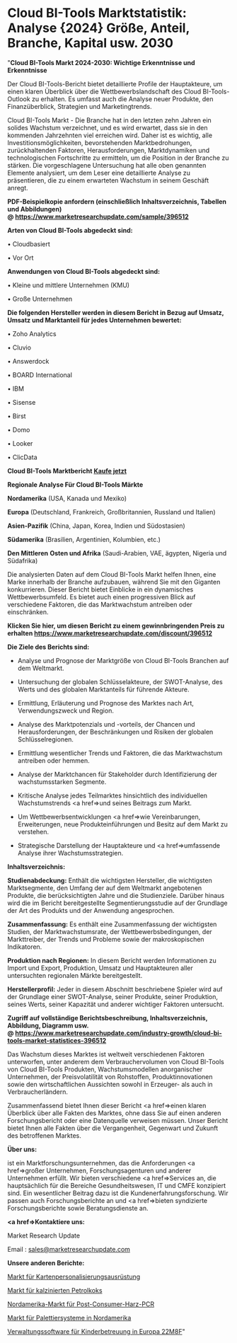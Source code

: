 # Cloud BI-Tools Marktstatistik: Analyse {2024} Größe, Anteil, Branche, Kapital usw. 2030


"<strong>Cloud BI-Tools Markt 2024-2030: Wichtige Erkenntnisse und Erkenntnisse</strong>

Der Cloud BI-Tools-Bericht bietet detaillierte Profile der Hauptakteure, um einen klaren Überblick über die Wettbewerbslandschaft des Cloud BI-Tools-Outlook zu erhalten. Es umfasst auch die Analyse neuer Produkte, den Finanzüberblick, Strategien und Marketingtrends.

Cloud BI-Tools Markt - Die Branche hat in den letzten zehn Jahren ein solides Wachstum verzeichnet, und es wird erwartet, dass sie in den kommenden Jahrzehnten viel erreichen wird. Daher ist es wichtig, alle Investitionsmöglichkeiten, bevorstehenden Marktbedrohungen, zurückhaltenden Faktoren, Herausforderungen, Marktdynamiken und technologischen Fortschritte zu ermitteln, um die Position in der Branche zu stärken. Die vorgeschlagene Untersuchung hat alle oben genannten Elemente analysiert, um dem Leser eine detaillierte Analyse zu präsentieren, die zu einem erwarteten Wachstum in seinem Geschäft anregt.

<strong><b>PDF-Beispielkopie anfordern (einschließlich Inhaltsverzeichnis, Tabellen und Abbildungen) @ </b></strong><strong><a href=https://www.marketresearchupdate.com/sample/396512><strong>https://www.marketresearchupdate.com/sample/396512</u></a></strong></strong>

<strong>Arten von Cloud BI-Tools abgedeckt sind:</strong>

• Cloudbasiert

• Vor Ort

<strong>Anwendungen von Cloud BI-Tools abgedeckt sind:</strong>

• Kleine und mittlere Unternehmen (KMU)

• Große Unternehmen

<strong>Die folgenden Hersteller werden in diesem Bericht in Bezug auf Umsatz, Umsatz und Marktanteil für jedes Unternehmen bewertet:</strong>

• Zoho Analytics

• Cluvio

• Answerdock

• BOARD International

• IBM

• Sisense

• Birst

• Domo

• Looker

• ClicData

<strong>Cloud BI-Tools Marktbericht <a href=https://www.marketresearchupdate.com/buynow/396512>Kaufe jetzt</a></strong>

<strong>Regionale Analyse Für Cloud BI-Tools Märkte</strong>

<strong>Nordamerika</strong> (USA, Kanada und Mexiko)

<strong>Europa</strong> (Deutschland, Frankreich, Großbritannien, Russland und Italien)

<strong>Asien-Pazifik</strong> (China, Japan, Korea, Indien und Südostasien)

<strong>Südamerika</strong> (Brasilien, Argentinien, Kolumbien, etc.)

<strong>Den Mittleren</strong> <strong>Osten und Afrika</strong> (Saudi-Arabien, VAE, ägypten, Nigeria und Südafrika)

Die analysierten Daten auf dem Cloud BI-Tools Markt helfen Ihnen, eine Marke innerhalb der Branche aufzubauen, während Sie mit den Giganten konkurrieren. Dieser Bericht bietet Einblicke in ein dynamisches Wettbewerbsumfeld. Es bietet auch einen progressiven Blick auf verschiedene Faktoren, die das Marktwachstum antreiben oder einschränken.

<strong>Klicken Sie hier, um diesen Bericht zu einem gewinnbringenden Preis zu erhalten
</strong><strong><a href=https://www.marketresearchupdate.com/discount/396512>https://www.marketresearchupdate.com/discount/396512</b></u></strong></a>

<strong>Die Ziele des Berichts sind:</strong>

- Analyse und Prognose der Marktgröße von Cloud BI-Tools Branchen auf dem Weltmarkt.

- Untersuchung der globalen Schlüsselakteure, der SWOT-Analyse, des Werts und des globalen Marktanteils für führende Akteure.

- Ermittlung, Erläuterung und Prognose des Marktes nach Art, Verwendungszweck und Region.

- Analyse des Marktpotenzials und -vorteils, der Chancen und Herausforderungen, der Beschränkungen und Risiken der globalen Schlüsselregionen.

- Ermittlung wesentlicher Trends und Faktoren, die das Marktwachstum antreiben oder hemmen.

- Analyse der Marktchancen für Stakeholder durch Identifizierung der wachstumsstarken Segmente.

- Kritische Analyse jedes Teilmarktes hinsichtlich des individuellen Wachstumstrends <a href=>und</a> seines Beitrags zum Markt.

- Um Wettbewerbsentwicklungen <a href=>wie</a> Vereinbarungen, Erweiterungen, neue Produkteinführungen und Besitz auf dem Markt zu verstehen.

- Strategische Darstellung der Hauptakteure und <a href=>umfas</a>sende Analyse ihrer Wachstumsstrategien.

<strong>Inhaltsverzeichnis:</strong>

<strong>Studienabdeckung:</strong> Enthält die wichtigsten Hersteller, die wichtigsten Marktsegmente, den Umfang der auf dem Weltmarkt angebotenen Produkte, die berücksichtigten Jahre und die Studienziele. Darüber hinaus wird die im Bericht bereitgestellte Segmentierungsstudie auf der Grundlage der Art des Produkts und der Anwendung angesprochen.

<strong>Zusammenfassung:</strong> Es enthält eine Zusammenfassung der wichtigsten Studien, der Marktwachstumsrate, der Wettbewerbsbedingungen, der Markttreiber, der Trends und Probleme sowie der makroskopischen Indikatoren.

<strong>Produktion nach Regionen:</strong> In diesem Bericht werden Informationen zu Import und Export, Produktion, Umsatz und Hauptakteuren aller untersuchten regionalen Märkte bereitgestellt.

<strong>Herstellerprofil:</strong> Jeder in diesem Abschnitt beschriebene Spieler wird auf der Grundlage einer SWOT-Analyse, seiner Produkte, seiner Produktion, seines Werts, seiner Kapazität und anderer wichtiger Faktoren untersucht.

<strong><b>Zugriff auf vollständige Berichtsbeschreibung, Inhaltsverzeichnis, Abbildung, Diagramm usw. @ </b></strong><strong><a href=https://www.marketresearchupdate.com/industry-growth/cloud-bi-tools-market-statistices-396512>https://www.marketresearchupdate.com/industry-growth/cloud-bi-tools-market-statistices-396512</a></strong>

Das Wachstum dieses Marktes ist weltweit verschiedenen Faktoren unterworfen, unter anderem dem Verbrauchervolumen von Cloud BI-Tools von Cloud BI-Tools Produkten, Wachstumsmodellen anorganischer Unternehmen, der Preisvolatilität von Rohstoffen, Produktinnovationen sowie den wirtschaftlichen Aussichten sowohl in Erzeuger- als auch in Verbraucherländern.

Zusammenfassend bietet Ihnen dieser Bericht <a href=>einen</a> klaren Überblick über alle Fakten des Marktes, ohne dass Sie auf einen anderen Forschungsbericht oder eine Datenquelle verweisen müssen. Unser Bericht bietet Ihnen alle Fakten über die Vergangenheit, Gegenwart und Zukunft des betroffenen Marktes.

<strong>Über uns:</strong>

 ist ein Marktforschungsunternehmen, das die Anforderungen <a href=>großer</a> Unternehmen, Forschungsagenturen und anderer Unternehmen erfüllt. Wir bieten verschiedene <a href=>Services</a> an, die hauptsächlich für die Bereiche Gesundheitswesen, IT und CMFE konzipiert sind. Ein wesentlicher Beitrag dazu ist die Kundenerfahrungsforschung. Wir passen auch Forschungsberichte an und <a href=>bieten</a> syndizierte Forschungsberichte sowie Beratungsdienste an.

<strong><a href=>Kontaktiere uns:</a></strong>

Market Research Update

Email : sales@marketresearchupdate.com

<strong>Unsere anderen Berichte:</strong>

<a href=https://www.linkedin.com/pulse/card-personalization-equipment-market-size-historical>Markt für Kartenpersonalisierungsausrüstung</a>

<a href=https://www.linkedin.com/pulse/calcined-petcoke-market-size-trends-consumption>Markt für kalzinierten Petrolkoks</a>

<a href=https://www.linkedin.com/pulse/north-america-post-consumer-resin-pcr-market-report-2023>Nordamerika-Markt für Post-Consumer-Harz-PCR</a>

<a href=https://www.linkedin.com/pulse/north-america-palletizing-systems-market-2023>Markt für Palettiersysteme in Nordamerika</a>

<a href=https://www.linkedin.com/pulse/europe-child-care-administrative-software-22m8f/>Verwaltungssoftware für Kinderbetreuung in Europa 22M8F</a>"
